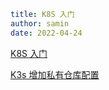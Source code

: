 ```yaml
title: K8S 入门
author: samin
date: 2022-04-24
```

[K8S 入门](https://gaudy-feels-700.notion.site/K8S-689b81c18bf54e3eb804389eaaf9ca9c)

[K3s 增加私有仓库配置](https://gaudy-feels-700.notion.site/K3s-c074fa11e39f4477aa80d26e1d36ef63)